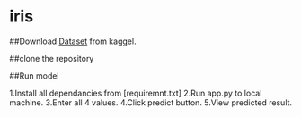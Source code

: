 # iris

##Download [Dataset](https://www.kaggle.com/datasets/uciml/iris) from kaggel.


##clone the repository


##Run model

1.Install all dependancies from [requiremnt.txt]
2.Run app.py to local machine.
3.Enter all 4 values.
4.Click predict button.
5.View predicted result.

